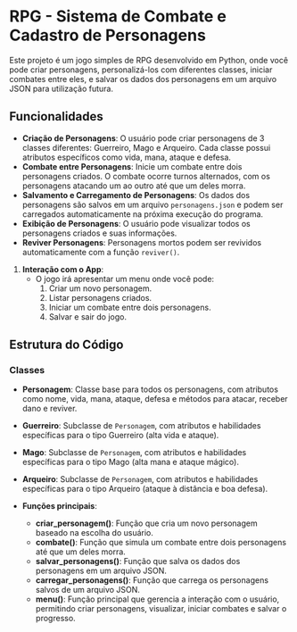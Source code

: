 
# RPG - Sistema de Combate e Cadastro de Personagens

Este projeto é um jogo simples de RPG desenvolvido em Python, onde você pode criar personagens, personalizá-los com diferentes classes, iniciar combates entre eles, e salvar os dados dos personagens em um arquivo JSON para utilização futura.

## Funcionalidades

- **Criação de Personagens**: O usuário pode criar personagens de 3 classes diferentes: Guerreiro, Mago e Arqueiro. Cada classe possui atributos específicos como vida, mana, ataque e defesa.
- **Combate entre Personagens**: Inicie um combate entre dois personagens criados. O combate ocorre turnos alternados, com os personagens atacando um ao outro até que um deles morra.
- **Salvamento e Carregamento de Personagens**: Os dados dos personagens são salvos em um arquivo `personagens.json` e podem ser carregados automaticamente na próxima execução do programa.
- **Exibição de Personagens**: O usuário pode visualizar todos os personagens criados e suas informações.
- **Reviver Personagens**: Personagens mortos podem ser revividos automaticamente com a função `reviver()`.


1. **Interação com o App**:
   - O jogo irá apresentar um menu onde você pode:
     1. Criar um novo personagem.
     2. Listar personagens criados.
     3. Iniciar um combate entre dois personagens.
     4. Salvar e sair do jogo.

## Estrutura do Código

### Classes

- **Personagem**: Classe base para todos os personagens, com atributos como nome, vida, mana, ataque, defesa e métodos para atacar, receber dano e reviver.
  
- **Guerreiro**: Subclasse de `Personagem`, com atributos e habilidades específicas para o tipo Guerreiro (alta vida e ataque).

- **Mago**: Subclasse de `Personagem`, com atributos e habilidades específicas para o tipo Mago (alta mana e ataque mágico).

- **Arqueiro**: Subclasse de `Personagem`, com atributos e habilidades específicas para o tipo Arqueiro (ataque à distância e boa defesa).

- **Funções principais**:
  - **criar_personagem()**: Função que cria um novo personagem baseado na escolha do usuário.
  - **combate()**: Função que simula um combate entre dois personagens até que um deles morra.
  - **salvar_personagens()**: Função que salva os dados dos personagens em um arquivo JSON.
  - **carregar_personagens()**: Função que carrega os personagens salvos de um arquivo JSON.
  - **menu()**: Função principal que gerencia a interação com o usuário, permitindo criar personagens, visualizar, iniciar combates e salvar o progresso.


